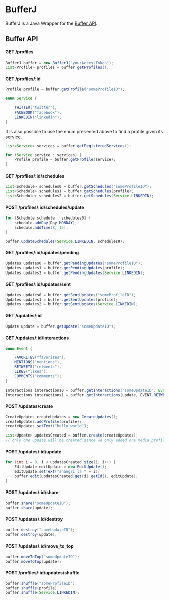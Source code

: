 # BufferJ
BufferJ is a Java Wrapper for the [Buffer API](https://buffer.com/developers/api).

## Buffer API

#### GET /profiles

```java
BufferJ buffer = new BufferJ("yourAccessToken");
List<Profile> profiles = buffer.getProfiles();
``` 

#### GET /profiles/:id

```java
Profile profile = buffer.getProfile("someProfileID");
```

```java
enum Service {

    TWITTER("twitter"),
    FACEBOOK("facebook"),
    LINKEDIN("linkedin");
}
```

It is also possible to use the enum presented above to find a profile given its service.

```java
List<Service> services = buffer.getRegisteredServices();

for (Service service : services) {
    Profile profile = buffer.getProfile(service);
}
```

#### GET /profiles/:id/schedules

```java
List<Schedule> schedules0 = buffer.getSchedules("someProfileID");
List<Schedule> schedules1 = buffer.getSchedules(profile);
List<Schedule> schedules2 = buffer.getSchedules(Service.LINKEDIN);
```

#### POST /profiles/:id/schedules/update
```java
for (Schedule schedule : schedules0) {
    schedule.addDay(Day.MONDAY);
    schedule.addTime(8, 15);
}

buffer.updateSchedules(Service.LINKEDIN, schedules0);
```

#### GET /profiles/:id/updates/pending
```java
Updates updates0 = buffer.getPendingUpdates("someProfileID");
Updates updates1 = buffer.getPendingUpdates(profile);
Updates updates2 = buffer.getPendingUpdates(Service.LINKEDIN);
 ```

#### GET /profiles/:id/updates/sent
```java
Updates updates0 = buffer.getSentUpdates("someProfileID");
Updates updates1 = buffer.getSentUpdates(profile);
Updates updates2 = buffer.getSentUpdates(Service.LINKEDIN);
 ```

#### GET /updates/:id
```java
Update update = buffer.getUpdate("someUpdateID");
```

#### GET /updates/:id/interactions
```java
enum Event {

    FAVORITES("favorites"),
    MENTIONS("mentions"),
    RETWEETS("retweets"),
    LIKES("likes"),
    COMMENTS("comments");
}
```

```java
Interactions interactions0 = buffer.getInteractions("someUpdateID", Event.COMMENTS);
Interactions interactions1 = buffer.getInteractions(update, EVENT.RETWEETS);
```

#### POST /updates/create
```java
CreateUpdates createUpdates = new CreateUpdates();
createUpdates.addProfile(profile);
createUpdates.setText("hello world");

List<Update> updatesCreated = buffer.create(createUpdates);
// only one update will be created since we only added one media profile
```

#### POST /updates/:id/update
```java
for (int i = 0; i < updatesCreated.size(); i++) {
    EditUpdate editUpdate = new EditUpdate();
    editUpdate.setText("shangri la " + i);
    buffer.edit(updatesCreated.get(i).getId(), editUpdate);
}
```

#### POST /updates/:id/share
```java
buffer.share("someUpdateID");
buffer.share(update);
```


#### POST /updates/:id/destroy
```java
buffer.destroy("someUpdateID");
buffer.destroy(update);
```

#### POST /updates/:id/move_to_top
```java
buffer.moveToTop("someUpdateID");
buffer.moveToTop(update);
```

#### POST /profiles/:id/updates/shuffle
```java
buffer.shuffle("someProfileID");
buffer.shuffle(profile);
buffer.shuffle(Service.LINKEDIN);
```